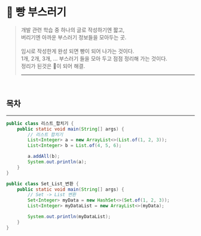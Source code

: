 # 🍞 빵 부스러기
>개발 관련 학습 중 하나의 글로 작성하기엔 짧고, <br/>
>버리기엔 아까운 부스러기 정보들을 모아두는 곳. <br/> <br/>
>임시로 작성한게 완성 되면 빵이 되어 나가는 것이다. <br/> 
>1개, 2개, 3개, ... 부스러기 들을 모아 두고 점점 정리해 가는 것이다. <br/>
>정리가 된것은 🍞이 되어 해결.
> ***



<br/>

## 목차


---

```java
public class 리스트_합치기 {
    public static void main(String[] args) {
        // 리스트 합치기
        List<Integer> a = new ArrayList<>(List.of(1, 2, 3));
        List<Integer> b = List.of(4, 5, 6);

        a.addAll(b);
        System.out.println(a);
    }
}

public class Set_List_변환 {
    public static void main(String[] args) {
        // Set -> List 변환
        Set<Integer> myData = new HashSet<>(Set.of(1, 2, 3));
        List<Integer> myDataList = new ArrayList<>(myData);

        System.out.println(myDataList);
    }
}
```



